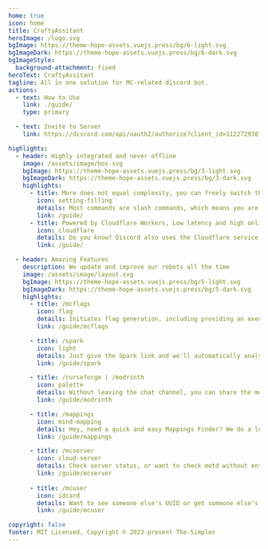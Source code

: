 ```yaml
---
home: true
icon: home
title: CraftyAssitant
heroImage: /logo.svg
bgImage: https://theme-hope-assets.vuejs.press/bg/6-light.svg
bgImageDark: https://theme-hope-assets.vuejs.press/bg/6-dark.svg
bgImageStyle:
  background-attachment: fixed
heroText: CraftyAssitant
tagline: All in one solution for MC-related discord bot.
actions:
  - text: How to Use
    link: ./guide/
    type: primary

  - text: Invite to Server
    link: https://discord.com/api/oauth2/authorize?client_id=1122729387587018806&permissions=277025392640&scope=bot%20applications.commands

highlights:
  - header: Highly integrated and never offline
    image: /assets/image/box.svg
    bgImage: https://theme-hope-assets.vuejs.press/bg/3-light.svg
    bgImageDark: https://theme-hope-assets.vuejs.press/bg/3-dark.svg
    highlights:
      - title: More does not equal complexity, you can freely switch the function on and off
        icon: setting-filling
        details: Most commands are slash commands, which means you are free to set the permissions and scope of commands in the server channel
        link: /guide/
      - title: Powered by Cloudflare Workers, Low latency and high online rates
        icon: cloudflare
        details: Do you know? Discord also uses the Cloudflare service, which means that the bot's response is close to the speed of intranet transmission!
        link: /guide/

  - header: Amazing Features
    description: We update and improve our robots all the time
    image: /assets/image/layout.svg
    bgImage: https://theme-hope-assets.vuejs.press/bg/5-light.svg
    bgImageDark: https://theme-hope-assets.vuejs.press/bg/5-dark.svg
    highlights:
      - title: /mcflags
        icon: flag
        details: Initiates flag generation, including providing an executable script file
        link: /guide/mcflags

      - title: /spark
        icon: light
        details: Just give the Spark link and we'll automatically analyze some common configuration recommendations and performance bottlenecks for you
        link: /guide/spark

      - title: /curseforge | /modrinth
        icon: palette
        details: Without leaving the chat channel, you can share the mod or pack you're looking for with your friends!
        link: /guide/modrinth

      - title: /mappings
        icon: mind-mapping
        details: Hey, need a quick and easy Mappings Finder? We do a lot of caching to ensure that the relevant data is presented as quickly as possible
        link: /guide/mappings

      - title: /mcserver
        icon: cloud-server
        details: Check server status, or want to check motd without entering the game? Here it is
        link: /guide/mcserver
		
      - title: /mcuser
        icon: idcard
        details: Want to see someone else's UUID or get someone else's head? Not only that, but we'll also help you render the skin
        link: /guide/mcuser

copyright: false
footer: MIT Licensed, Copyright © 2023-present The-Simples
---
```


